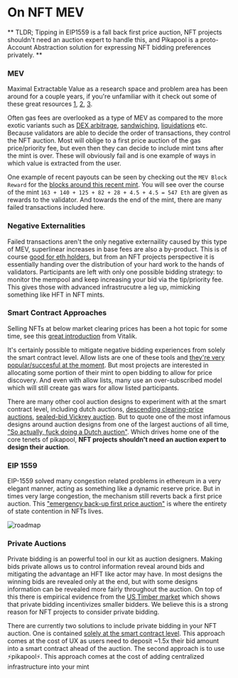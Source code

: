 # On NFT MEV

** TLDR; Tipping in EIP1559 is a fall back first price auction, NFT projects shouldn't need an auction expert to handle this, and Pikapool is a proto-Account Abstraction solution for expressing NFT bidding preferences privately. **

### MEV

Maximal Extractable Value as a research space and problem area has been around for a couple years, if you're unfamiliar with it check out some of these great resources [1](https://www.flashbots.net/#ec162c79202f4983a80a29b221970ec1), [2](https://arxiv.org/abs/1904.05234), [3](https://blog.shutter.network/what-the-heck-is-miner-extractable-value-a-series-about-mev-basics/).

Often gas fees are overlooked as a type of MEV as compared to the more exotic variants such as [DEX arbitrage](https://eigenphi-1.gitbook.io/classroom/mev-types/arbitrage), [sandwiching](https://eigenphi-1.gitbook.io/classroom/mev-types/sandwich-mev), [liquidations](https://eigenphi-1.gitbook.io/classroom/mev-types/liquidation) etc. Because validators are able to decide the order of transactions, they control the NFT auction. Most will oblige to a first price auction of the gas price/priority fee, but even then they can decide to include mint txns after the mint is over. These will obviously fail and is one example of ways in which value is extracted from the user. 

One example of recent payouts can be seen by checking out the `MEV Block Reward` for the [blocks around this recent mint](https://beaconcha.in/slot/5055601#overview). You will see over the course of the mint `163 + 140 + 125 + 82 + 28 + 4.5 + 4.5 = 547 Eth` are given as rewards to the validator. And towards the end of the mint, there are many failed transactions included here. 

### Negative Externalities

Failed transactions aren't the only negative externaility caused by this type of MEV, superlinear increases in base fees are also a by-product. This is of course [good for eth holders](https://ultrasound.money/), but from an NFT projects perspective it is essentially handing over the distribution of your hard work to the hands of validators. Participants are left with only one possible bidding strategy: to monitor the mempool and keep increasing your bid via the tip/priority fee. This gives those with advanced infrastrucutre a leg up, mimicking something like HFT in NFT mints.

### Smart Contract Approaches

Selling NFTs at below market clearing prices has been a hot topic for some time, see this [great introduction](https://vitalik.ca/general/2021/08/22/prices.html) from Vitalik.

It's certainly possible to mitigate negative bidding experiences from solely the smart contract level. Allow lists are one of these tools and [they're very popular/succesful at the moment](https://collective.xyz/blog/the-evolution-of-nft-allowlists-and-presale-minting). But most projects are interested in allocating some portion of their mint to open bidding to allow for price discovery. And even with allow lists, many use an over-subscribed model which will still create gas wars for allow listed participants. 

There are many other cool auction designs to experiment with at the smart contract level, including dutch auctions, [descending clearing-price auctions](https://a16zcrypto.com/nft-sales-market-clearing-gas-wars-auction-mechanism-design-for-builders/), [sealed-bid Vickrey auction](https://a16zcrypto.com/hidden-in-plain-sight-a-sneaky-solidity-implementation-of-a-sealed-bid-auction/). But to quote one of the most infamous designs around auction designs from one of the largest auctions of all time, ["So actually, fuck doing a Dutch auction"](https://mirror.xyz/0x3ae401F245034dAe25af1e2f9b9Bb8F006b1Dc6e/ErZMh-0TTwMrAKPJ1hlDcjvNfZvQ998G-B-oTS6BVQk). Which drives home one of the core tenets of pikapool, **NFT projects shouldn't need an auction expert to design their auction**.

### EIP 1559

EIP-1559 solved many congestion related problems in ethereum in a very elegant manner, acting as something like a dynamic reserve price. But in times very large congestion, the mechanism still reverts back a first price auction. This ["emergency back-up first price auction"](https://youtu.be/a9SB3uXR1qw?t=1604) is where the entirety of state contention in NFTs lives. 

![roadmap](/img/eip1559.png)

### Private Auctions

Private bidding is an powerful tool in our kit as auction designers. Making bids private allows us to control information reveal around bids and mitigating the advantage an HFT like actor may have. In most designs the winning bids are revealed only at the end, but with some designs information can be revealed more fairly throughout the auction. On top of this there is empirical evidence from the [US Timber market](http://web.mit.edu/athey/www/skewall.pdf) which shows that private bidding incentivizes smaller bidders. We believe this is a strong reason for NFT projects to consider private bidding. 


There are currently two solutions to include private bidding in your NFT auction. One is contained [solely at the smart contract level](https://a16zcrypto.com/hidden-in-plain-sight-a-sneaky-solidity-implementation-of-a-sealed-bid-auction/). This approach comes at the cost of UX as users need to deposit ~1.5x their bid amount into a smart contract ahead of the auction. The second approach is to use ⚡️pikapool⚡️. This approach comes at the cost of adding centralized infrastructure into your mint 
